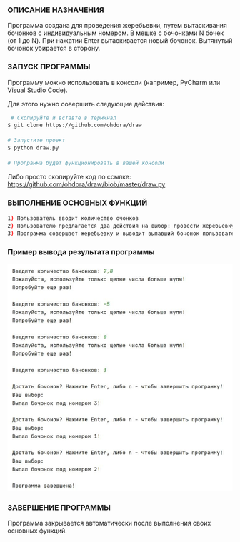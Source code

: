 ### **ОПИСАНИЕ НАЗНАЧЕНИЯ**    
Программа создана для проведения жеребьевки, путем вытаскивания бочонков с индивидуальным номером.
В мешке с бочонками N бочек (от 1 до N).
При нажатии Enter вытаскивается новый бочонок.
Вытянутый бочонок убирается в сторону.
 
 
### **ЗАПУСК ПРОГРАММЫ**        
Программу можно использовать в консоли (например, PyCharm или Visual Studio Code).

Для этого нужно совершить следующие действия:
``` bash
 # Скопируйте и вставте в терминал
$ git clone https://github.com/ohdora/draw

# Запустите проект
$ python draw.py

# Программа будет функционировать в вашей консоли
```
Либо просто скопируйте код по ссылке:
https://github.com/ohdora/draw/blob/master/draw.py


### **ВЫПОЛНЕНИЕ ОСНОВНЫХ ФУНКЦИЙ**      

``` bash
1) Пользователь вводит количество очонков
2) Пользователю предлагается два действия на выбор: провести жеребьевку или закончить программу
3) Программа совершает жеребьевку и выводит выпавший бочонок пользователю
```



### **Пример вывода результата программы**

![](https://github.com/ohdora/draw/blob/master/draw_example.jpg)



### **ЗАВЕРШЕНИЕ ПРОГРАММЫ**      
Программа закрывается автоматически после выполнения своих основных функций.
